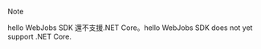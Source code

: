 >[!NOTE]
><span data-ttu-id="768f7-101">hello WebJobs SDK 還不支援.NET Core。</span><span class="sxs-lookup"><span data-stu-id="768f7-101">hello WebJobs SDK does not yet support .NET Core.</span></span>
